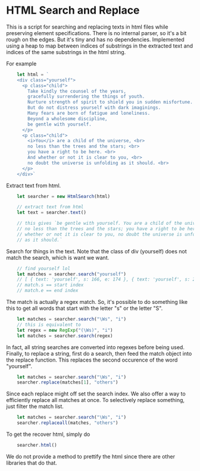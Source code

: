 # HTML Search and Replace

This is a script for searching and replacing texts in html files 
while preserving element specifications. There is no internal parser, so it's a bit rough on the edges. But it's tiny and has no dependencies. Implemented using a heap to map between indices of substrings in the extracted text and indices of the same substrings in the html string.

For example
```js
    let html = `
    <div class="yourself">
      <p class="child"> 
        Take kindly the counsel of the years,
        gracefully surrendering the things of youth.
        Nurture strength of spirit to shield you in sudden misfortune.
        But do not distress yourself with dark imaginings.
        Many fears are born of fatigue and loneliness.
        Beyond a wholesome discipline,
        be gentle with yourself. 
      </p>
      <p class="child"> 
        <i>You</i> are a child of the universe, <br>
        no less than the trees and the stars; <br>
        you have a right to be here. <br>
        And whether or not it is clear to you, <br>
        no doubt the universe is unfolding as it should. <br>
      </p>
    </div>`
```

Extract text from html.
```js
    let searcher = new HtmlSearch(html)

    // extract text from html
    let text = searcher.text()

    // this gives `be gentle with yourself. You are a child of the universe, 
    // no less than the trees and the stars; you have a right to be here. And 
    // whether or not it is clear to you, no doubt the universe is unfolding 
    // as it should.`
```

Search for things in the text. Note that the class of div (yourself) does not match the search, which is want we want.
```js
    // find yourself lol
    let matches = searcher.search("yourself")
    // [ { text: 'yourself', s: 166, e: 174 }, { text: 'yourself', s: 290, e: 298 } ]
    // match.s == start index
    // match.e == end index
```

The match is actually a regex match. So, it's possible to do something like this to get all words that start with the letter "s" or the letter "S". 
```js
    let matches = searcher.search("\Ws", "i")
    // this is equivalent to
    let regex = new RegExp("(\Ws)", "i")
    let matches = searcher.search(regex)
```
In fact, all string searches are converted into regexes before being used. Finally, to replace a string, first do a search, then feed the match object into the replace function. This replaces the second occurence of the word "yourself".
```js
    let matches = searcher.search("\Ws", "i")
    searcher.replace(matches[1], "others")
```
Since each replace might off set the search index. We also offer a way to efficiently replace all matches at once. To selectively replace something, just filter the match list.
```js
    let matches = searcher.search("\Ws", "i")
    searcher.replaceall(matches, "others")
```
To get the recover html, simply do
```js
    searcher.html()
```
We do not provide a method to prettify the html since there are other libraries that do that.
